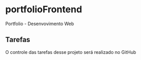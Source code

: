 # portfolioFrontend
Portfolio - Desenvovimento Web

## Tarefas
O controle das tarefas desse projeto será realizado no GitHub
